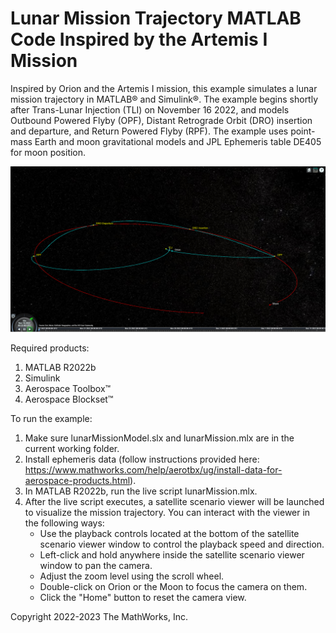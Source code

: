 # Lunar Mission Trajectory MATLAB Code Inspired by the Artemis I Mission

Inspired by Orion and the Artemis I mission, this example simulates a lunar mission trajectory in MATLAB® and Simulink®.  The example begins shortly after Trans-Lunar Injection (TLI) on November 16 2022, and models Outbound Powered Flyby (OPF), Distant Retrograde Orbit (DRO) insertion and departure, and Return Powered Flyby (RPF).  The example uses point-mass Earth and moon gravitational models and JPL Ephemeris table DE405 for moon position.

![plot](./missionSnapshot.png)

Required products:
1) MATLAB R2022b
2) Simulink
3) Aerospace Toolbox&trade;
4) Aerospace Blockset&trade;

To run the example:
1) Make sure lunarMissionModel.slx and lunarMission.mlx are in the current working folder.
2) Install ephemeris data (follow instructions provided here: https://www.mathworks.com/help/aerotbx/ug/install-data-for-aerospace-products.html).
3) In MATLAB R2022b, run the live script lunarMission.mlx.
4) After the live script executes, a satellite scenario viewer will be launched to visualize the mission trajectory. You can interact with the viewer in the following ways:
   - Use the playback controls located at the bottom of the satellite scenario viewer window to control the playback speed and direction.
   - Left-click and hold anywhere inside the satellite scenario viewer window to pan the camera.
   - Adjust the zoom level using the scroll wheel.
   - Double-click on Orion or the Moon to focus the camera on them.
   - Click the "Home" button to reset the camera view.

Copyright 2022-2023 The MathWorks, Inc.
 
